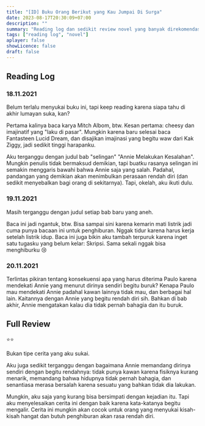 ```yaml
---
title: "[ID] Buku Orang Berikut yang Kau Jumpai Di Surga"
date: 2023-08-17T20:30:09+07:00
description: "" 
summary: "Reading log dan sedikit review novel yang banyak direkomendasikan manusia-manusia penghuni booktwit kala itu."
tags: ["reading log", "novel"]
aplayer: false
showLicence: false
draft: false
---
```


## Reading Log

### 18.11.2021

Belum terlalu menyukai buku ini, tapi keep reading karena siapa tahu di akhir lumayan suka, kan?

Pertama kalinya baca karya Mitch Albom, btw.
Kesan pertama: cheesy dan imajinatif yang "laku di pasar". Mungkin karena baru selesai baca Fantasteen Lucid Dream, dan disajikan imajinasi yang begitu waw dari Kak Ziggy, jadi sedikit tinggi harapanku.

Aku terganggu dengan judul bab "selingan" "Annie Melakukan Kesalahan". Mungkin penulis tidak bermaksud demikian, tapi buatku rasanya selingan ini semakin menggaris bawahi bahwa Annie saja yang salah. Padahal, pandangan yang demikian akan menimbulkan perasaan rendah diri (dan sedikit menyebalkan bagi orang di sekitarnya). Tapi, okelah, aku ikuti dulu.

### 19.11.2021

Masih terganggu dengan judul setiap bab baru yang aneh.

Baca ini jadi ngantuk, btw. Bisa sampai sini karena kemarin mati listrik jadi cuma punya bacaan ini untuk penghiburan. Nggak tidur karena harus kerja setelah listrik idup.
Baca ini juga bikin aku tambah terpuruk karena inget satu tugasku yang belum kelar: Skripsi. Sama sekali nggak bisa menghiburku :cry:

### 20.11.2021

Terlintas pikiran tentang konsekuensi apa yang harus diterima Paulo karena mendekati Annie yang menurut dirinya sendiri begitu buruk? Kenapa Paulo mau mendekati Annie padahal kawan lainnya tidak mau, dan berbagai hal lain. Kaitannya dengan Annie yang begitu rendah diri sih. Bahkan di bab akhir, Annie mengatakan kalau dia tidak pernah bahagia dan itu buruk.


## Full Review

⭐⭐

Bukan tipe cerita yang aku sukai. 

Aku juga sedikit terganggu dengan bagaimana Annie memandang dirinya sendiri dengan begitu rendahnya: tidak punya kawan karena fisiknya kurang menarik, memandang bahwa hidupnya tidak pernah bahagia, dan senantiasa merasa bersalah karena sesuatu yang bahkan tidak dia lakukan.

Mungkin, aku saja yang kurang bisa bersimpati dengan kejadian itu. Tapi aku menyelesaikan cerita ini dengan baik karena kata-katanya begitu mengalir. Cerita ini mungkin akan cocok untuk orang yang menyukai kisah-kisah hangat dan butuh penghiburan akan rasa rendah diri.